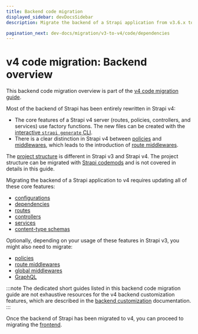 ```yaml
---
title: Backend code migration
displayed_sidebar: devDocsSidebar
description: Migrate the backend of a Strapi application from v3.6.x to v4.0.x with step-by-step instructions

pagination_next: dev-docs/migration/v3-to-v4/code/dependencies
---
```


# v4 code migration: Backend overview

This backend code migration overview is part of the [v4 code migration guide](/dev-docs/migration/v3-to-v4/code-migration).

Most of the backend of Strapi has been entirely rewritten in Strapi v4:

- The core features of a Strapi v4 server (routes, policies, controllers, and services) use factory functions. The new files can be created with the [interactive `strapi generate` CLI](/dev-docs/CLI#strapi-generate).
- There is a clear distinction in Strapi v4 between [policies](/dev-docs/backend-customization/policies) and [middlewares](/dev-docs/backend-customization/middlewares), which leads to the introduction of [route middlewares](/dev-docs/backend-customization/routes#middlewares).

The [project structure](/dev-docs/project-structure) is different in Strapi v3 and Strapi v4. The project structure can be migrated with [Strapi codemods](https://github.com/strapi/codemods) and is not covered in details in this guide.

Migrating the backend of a Strapi application to v4 requires updating all of these core features:

- [configurations](/dev-docs/migration/v3-to-v4/code/configuration)
- [dependencies](/dev-docs/migration/v3-to-v4/code/dependencies)
- [routes](/dev-docs/migration/v3-to-v4/code/routes)
- [controllers](/dev-docs/migration/v3-to-v4/code/controllers)
- [services](/dev-docs/migration/v3-to-v4/code/services)
- [content-type schemas](/dev-docs/migration/v3-to-v4/code/content-type-schema)

Optionally, depending on your usage of these features in Strapi v3, you might also need to migrate:

- [policies](/dev-docs/migration/v3-to-v4/code/policies)
- [route middlewares](/dev-docs/migration/v3-to-v4/code/route-middlewares)
- [global middlewares](/dev-docs/migration/v3-to-v4/code/global-middlewares)
- [GraphQL](/dev-docs/migration/v3-to-v4/code/graphql)

:::note
The dedicated short guides listed in this backend code migration guide are not exhaustive resources for the v4 backend customization features, which are described in the [backend customization](/dev-docs/backend-customization) documentation.
:::

Once the backend of Strapi has been migrated to v4, you can proceed to migrating the [frontend](/dev-docs/migration/v3-to-v4/code/frontend).
